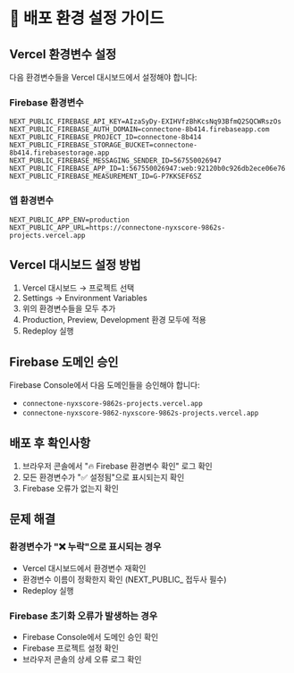 # 🚀 배포 환경 설정 가이드

## Vercel 환경변수 설정

다음 환경변수들을 Vercel 대시보드에서 설정해야 합니다:

### Firebase 환경변수
```
NEXT_PUBLIC_FIREBASE_API_KEY=AIzaSyDy-EXIHVfzBhKcsNq93BfmQ2SQCWRszOs
NEXT_PUBLIC_FIREBASE_AUTH_DOMAIN=connectone-8b414.firebaseapp.com
NEXT_PUBLIC_FIREBASE_PROJECT_ID=connectone-8b414
NEXT_PUBLIC_FIREBASE_STORAGE_BUCKET=connectone-8b414.firebasestorage.app
NEXT_PUBLIC_FIREBASE_MESSAGING_SENDER_ID=567550026947
NEXT_PUBLIC_FIREBASE_APP_ID=1:567550026947:web:92120b0c926db2ece06e76
NEXT_PUBLIC_FIREBASE_MEASUREMENT_ID=G-P7KKSEF6SZ
```

### 앱 환경변수
```
NEXT_PUBLIC_APP_ENV=production
NEXT_PUBLIC_APP_URL=https://connectone-nyxscore-9862s-projects.vercel.app
```

## Vercel 대시보드 설정 방법

1. Vercel 대시보드 → 프로젝트 선택
2. Settings → Environment Variables
3. 위의 환경변수들을 모두 추가
4. Production, Preview, Development 환경 모두에 적용
5. Redeploy 실행

## Firebase 도메인 승인

Firebase Console에서 다음 도메인들을 승인해야 합니다:
- `connectone-nyxscore-9862s-projects.vercel.app`
- `connectone-nyxscore-9862-nyxscore-9862s-projects.vercel.app`

## 배포 후 확인사항

1. 브라우저 콘솔에서 "🔥 Firebase 환경변수 확인" 로그 확인
2. 모든 환경변수가 "✅ 설정됨"으로 표시되는지 확인
3. Firebase 오류가 없는지 확인

## 문제 해결

### 환경변수가 "❌ 누락"으로 표시되는 경우
- Vercel 대시보드에서 환경변수 재확인
- 환경변수 이름이 정확한지 확인 (NEXT_PUBLIC_ 접두사 필수)
- Redeploy 실행

### Firebase 초기화 오류가 발생하는 경우
- Firebase Console에서 도메인 승인 확인
- Firebase 프로젝트 설정 확인
- 브라우저 콘솔의 상세 오류 로그 확인
